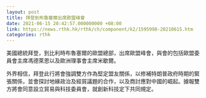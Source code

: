 ```yaml
---
layout: post
title: 拜登到布魯塞爾出席歐盟峰會
date: 2021-06-15 20:42:57.000000000 +08:00
link: https://news.rthk.hk/rthk/ch/component/k2/1595998-20210615.htm
categories: rthk
---
```


美國總統拜登，到比利時布魯塞爾的歐盟總部，出席歐盟峰會，與會的包括歐盟委員會主席馮德萊恩以及歐洲理事會主席米歇爾。

外界相信，拜登此行將會強調雙方作為堅定盟友關係，以修補特朗普政府時期的緊張關係，並會探討地緣政治及經貿議題的合作，以及商討應對中國的崛起。據報雙方將會同意設立貿易與科技委員會，就創新科技定下共同規定。
